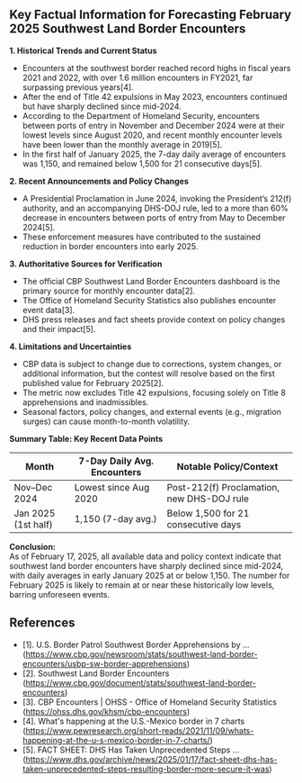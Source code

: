 ## Key Factual Information for Forecasting February 2025 Southwest Land Border Encounters

**1. Historical Trends and Current Status**
- Encounters at the southwest border reached record highs in fiscal years 2021 and 2022, with over 1.6 million encounters in FY2021, far surpassing previous years[4].
- After the end of Title 42 expulsions in May 2023, encounters continued but have sharply declined since mid-2024.
- According to the Department of Homeland Security, encounters between ports of entry in November and December 2024 were at their lowest levels since August 2020, and recent monthly encounter levels have been lower than the monthly average in 2019[5].
- In the first half of January 2025, the 7-day daily average of encounters was 1,150, and remained below 1,500 for 21 consecutive days[5].

**2. Recent Announcements and Policy Changes**
- A Presidential Proclamation in June 2024, invoking the President’s 212(f) authority, and an accompanying DHS-DOJ rule, led to a more than 60% decrease in encounters between ports of entry from May to December 2024[5].
- These enforcement measures have contributed to the sustained reduction in border encounters into early 2025.

**3. Authoritative Sources for Verification**
- The official CBP Southwest Land Border Encounters dashboard is the primary source for monthly encounter data[2].
- The Office of Homeland Security Statistics also publishes encounter event data[3].
- DHS press releases and fact sheets provide context on policy changes and their impact[5].

**4. Limitations and Uncertainties**
- CBP data is subject to change due to corrections, system changes, or additional information, but the contest will resolve based on the first published value for February 2025[2].
- The metric now excludes Title 42 expulsions, focusing solely on Title 8 apprehensions and inadmissibles.
- Seasonal factors, policy changes, and external events (e.g., migration surges) can cause month-to-month volatility.

**Summary Table: Key Recent Data Points**

| Month         | 7-Day Daily Avg. Encounters | Notable Policy/Context                     |
|---------------|----------------------------|--------------------------------------------|
| Nov–Dec 2024  | Lowest since Aug 2020      | Post-212(f) Proclamation, new DHS-DOJ rule |
| Jan 2025 (1st half) | 1,150 (7-day avg.)         | Below 1,500 for 21 consecutive days        |

**Conclusion:**  
As of February 17, 2025, all available data and policy context indicate that southwest land border encounters have sharply declined since mid-2024, with daily averages in early January 2025 at or below 1,150. The number for February 2025 is likely to remain at or near these historically low levels, barring unforeseen events.

## References
- [1]. U.S. Border Patrol Southwest Border Apprehensions by ... (https://www.cbp.gov/newsroom/stats/southwest-land-border-encounters/usbp-sw-border-apprehensions)
- [2]. Southwest Land Border Encounters (https://www.cbp.gov/document/stats/southwest-land-border-encounters)
- [3]. CBP Encounters | OHSS - Office of Homeland Security Statistics (https://ohss.dhs.gov/khsm/cbp-encounters)
- [4]. What's happening at the U.S.-Mexico border in 7 charts (https://www.pewresearch.org/short-reads/2021/11/09/whats-happening-at-the-u-s-mexico-border-in-7-charts/)
- [5]. FACT SHEET: DHS Has Taken Unprecedented Steps ... (https://www.dhs.gov/archive/news/2025/01/17/fact-sheet-dhs-has-taken-unprecedented-steps-resulting-border-more-secure-it-was)